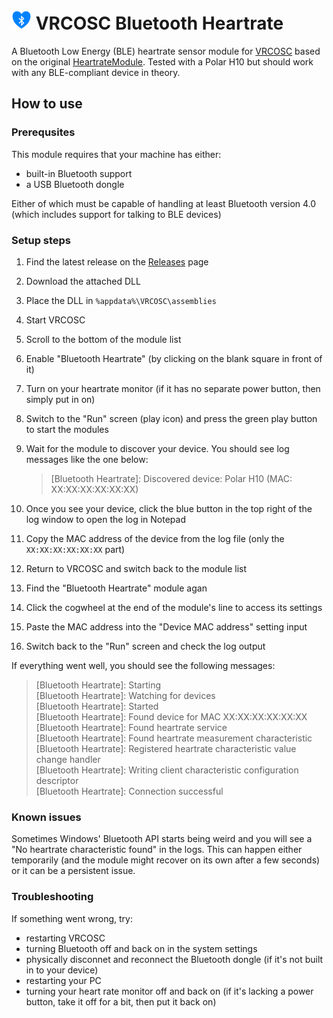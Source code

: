 <h1><img src="BluetoothHeartrateModule/logo/logo.png" width="32"> VRCOSC Bluetooth Heartrate</h1>

A Bluetooth Low Energy (BLE) heartrate sensor module for [VRCOSC] based on the original [HeartrateModule].
 Tested with a Polar H10 but should work with any BLE-compliant device in theory.

[VRCOSC]: https://github.com/VolcanicArts/VRCOSC
[HeartrateModule]: https://github.com/VolcanicArts/VRCOSC/blob/2022.1219.0/VRCOSC.Game/Modules/Modules/Heartrate/HeartRateModule.cs

## How to use

### Prerequsites

This module requires that your machine has either:
* built-in Bluetooth support
* a USB Bluetooth dongle

Either of which must be capable of handling at least Bluetooth version 4.0 (which includes support for talking to BLE devices)

### Setup steps

1. Find the latest release on the [Releases] page
2. Download the attached DLL
3. Place the DLL in `%appdata%\VRCOSC\assemblies`
4. Start VRCOSC
5. Scroll to the bottom of the module list
6. Enable "Bluetooth Heartrate" (by clicking on the blank square in front of it)
7. Turn on your heartrate monitor (if it has no separate power button, then simply put in on)
8. Switch to the "Run" screen (play icon) and press the green play button to start the modules
9. Wait for the module to discover your device. You should see log messages like the one below:

    > \[Bluetooth Heartrate]: Discovered device: Polar H10 (MAC: XX:XX:XX:XX:XX:XX)

10. Once you see your device, click the blue button in the top right of the log window to open the log in Notepad
11. Copy the MAC address of the device from the log file (only the `XX:XX:XX:XX:XX:XX` part)
12. Return to VRCOSC and switch back to the module list
13. Find the "Bluetooth Heartrate" module agan
14. Click the cogwheel at the end of the module's line to access its settings
15. Paste the MAC address into the "Device MAC address" setting input
16. Switch back to the "Run" screen and check the log output

If everything went well, you should see the following messages:

> \[Bluetooth Heartrate]: Starting<br>
> \[Bluetooth Heartrate]: Watching for devices<br>
> \[Bluetooth Heartrate]: Started<br>
> \[Bluetooth Heartrate]: Found device for MAC XX:XX:XX:XX:XX:XX<br>
> \[Bluetooth Heartrate]: Found heartrate service<br>
> \[Bluetooth Heartrate]: Found heartrate measurement characteristic<br>
> \[Bluetooth Heartrate]: Registered heartrate characteristic value change handler<br>
> \[Bluetooth Heartrate]: Writing client characteristic configuration descriptor<br>
> \[Bluetooth Heartrate]: Connection successful

[Releases]: https://github.com/DJDavid98/VRCOSC-BluetoothHeartrate/releases

### Known issues

Sometimes Windows' Bluetooth API starts being weird and you will see a "No heartrate characteristic found" in the logs.
This can happen either temporarily (and the module might recover on its own after a few seconds) or it can be a persistent issue.

### Troubleshooting

If something went wrong, try:
* restarting VRCOSC
* turning Bluetooth off and back on in the system settings
* physically disconnet and reconnect the Bluetooth dongle (if it's not built in to your device)
* restarting your PC
* turning your heart rate monitor off and back on (if it's lacking a power button, take it off for a bit, then put it back on)

